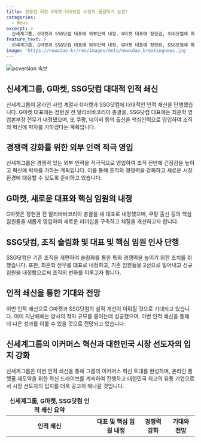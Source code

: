 ```yaml
---
title: 정용진 회장 G마켓·SSG닷컴 수장의 물갈이가 논란!
categories:
  - News
excerpt: >
  신세계그룹, G마켓과 SSG닷컴 대표에 외부인력 내정. G마켓 대표에 정현권, SSG닷컴에 최훈학 전무. 또 쿠팡, 네이버 출신 핵심인력 영입. 조직 전반에 긴장감 고조, 혁신에 박차. 신세계그룹, G마켓과 SSG닷컴의 새 리더십 구현, 수익성 기반 성장 토대 기대. G마켓은 PX본부 분리, 테크본부 신설. SSG닷컴은 조직 슬림화, 특화 경쟁력 향상 목표. 기존 임원 2선으로 물러나 자문 역할 맡는다.신세계그룹은 CJ와 물류 협업로 우위 확보. 이커머스 혁신 박차, 온라인 플랫폼 재도약에 집중. 인적 쇄신으로 G마켓과 SSG닷컴의 실적 개선에 주목.
feature_text: >
  신세계그룹, G마켓과 SSG닷컴 대표에 외부인력 내정. G마켓 대표에 정현권, SSG닷컴에 최훈학 전무. 또 쿠팡, 네이버 출신 핵심인력 영입. 조직 전반에 긴장감 고조, 혁신에 박차. 신세계그룹, G마켓과 SSG닷컴의 새 리더십 구현, 수익성 기반 성장 토대 기대. G마켓은 PX본부 분리, 테크본부 신설. SSG닷컴은 조직 슬림화, 특화 경쟁력 향상 목표. 기존 임원 2선으로 물러나 자문 역할 맡는다.신세계그룹은 CJ와 물류 협업로 우위 확보. 이커머스 혁신 박차, 온라인 플랫폼 재도약에 집중. 인적 쇄신으로 G마켓과 SSG닷컴의 실적 개선에 주목.
image: 'https://newsdao.kr/res/images/meta/newsdao_breakingnews.jpg'
---
```


<p><img src="https://newsdao.kr/res/images/meta/newsdao_breakingnews.jpg" alt="pcversion 속보" /></p>

<h2 data-ke-size="size26">신세계그룹, G마켓, SSG닷컴 대대적 인적 쇄신</h2>

<p data-ke-size="size16">신세계그룹이 온라인 사업 계열사 G마켓과 SSG닷컴에 대대적인 인적 쇄신을 단행했습니다. G마켓 대표에는 정현권 전 알리바바코리아 총괄을, SSG닷컴 대표에는 최훈학 영업본부장 전무가 내정됐으며, 또 쿠팡, 네이버 등의 출신을 핵심인력으로 영입하여 조직의 혁신에 박차를 가하겠다는 계획입니다.</p>

<h2 data-ke-size="size26">경쟁력 강화를 위한 외부 인력 적극 영입</h2>

<p data-ke-size="size16">신세계그룹은 경쟁력 있는 외부 인력을 적극적으로 영입하여 조직 전반에 긴장감을 높이고 혁신에 박차를 가하는 계획입니다. 이를 통해 조직의 경쟁력을 강화하고 새로운 시장 환경에 대응할 수 있도록 준비하고 있습니다.</p>

<h2 data-ke-size="size26">G마켓, 새로운 대표와 핵심 임원의 내정</h2>

<p data-ke-size="size16">G마켓은 정현권 전 알리바바코리아 총괄을 새 대표로 내정했으며, 쿠팡 출신 등의 핵심 임원들을 새롭게 영입하여 새로운 리더십을 구축하고 체질을 개선하고자 합니다.</p>

<h2 data-ke-size="size26">SSG닷컴, 조직 슬림화 및 대표 및 핵심 임원 인사 단행</h2>

<p data-ke-size="size16">SSG닷컴은 기존 조직을 개편하여 슬림화를 통한 특화 경쟁력을 높이기 위한 조치를 취했습니다. 또한, 최훈학 전무를 대표로 내정하고, 기존 임원들을 2선으로 밀어내고 신규 임원을 내정함으로써 조직의 변화를 이루고자 합니다.</p>

<h2 data-ke-size="size26">인적 쇄신을 통한 기대와 전망</h2>

<p data-ke-size="size16">이번 인적 쇄신으로 G마켓과 SSG닷컴의 실적 개선이 이뤄질 것으로 기대되고 있습니다. 이미 지난해에는 양사의 적자 규모를 줄이는데 성공했으며, 이번 인적 쇄신을 통해 더 나은 성과를 이룰 수 있을 것으로 전망되고 있습니다.</p>

<h2 data-ke-size="size26">신세계그룹의 이커머스 혁신과 대한민국 시장 선도자의 입지 강화</h2>

<p data-ke-size="size16">신세계그룹은 이번 인적 쇄신을 통해 그룹의 이커머스 혁신 토대를 완성하며, 온라인 플랫폼 재도약을 위한 혁신 드라이브를 계속하여 진행하고 대한민국 최고의 유통 기업으로서 시장 선도자의 입지를 더욱 공고히 해나갈 것입니다.</p>

<table>
<thead>
<tr>
<td style="text-align: center; height: 17px;"><b>신세계그룹, G마켓, SSG닷컴 인적 쇄신 요약</b></td>
</tr>
</thead>
<tbody>
<tr>
<td style="text-align: center; height: 17px;"><b>인적 쇄신</b></td>
<td style="text-align: center; height: 17px;"><b>대표 및 핵심 임원 내정</b></td>
<td style="text-align: center; height: 17px;"><b>경쟁력 강화</b></td>
<td style="text-align: center; height: 17px;"><b>기대와 전망</b></td>
</tr>
</tbody>
</table>

<p data-ke-size="size16">&nbsp;</p>


